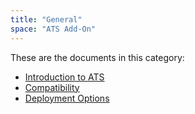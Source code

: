 ```yaml
---
title: "General"
space: "ATS Add-On"
---
```


These are the documents in this category:

* [Introduction to ATS](introduction)
* [Compatibility](compatibility)
* [Deployment Options](deployment)